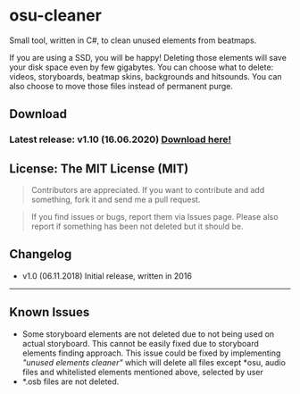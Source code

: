 # osu-cleaner
Small tool, written in C#, to clean unused elements from beatmaps.

If you are using a SSD, you will be happy! Deleting those elements will save your disk space even by few gigabytes. You can choose what to delete: videos, storyboards, beatmap skins, backgrounds and hitsounds. You can also choose to move those files instead of permanent purge.

## Download
### Latest release: v1.10 (16.06.2020) [Download here!](https://github.com/Unsunn/osu-cleaner/releases/download/1.10/osu-cleaner.exe)


## License: The MIT License (MIT)


> Contributors are appreciated. If you want to contribute and add something, fork it and send me a pull request.

> If you find issues or bugs, report them via Issues page. Please also report if something has been not deleted but it should be.

## Changelog
* v1.0 (06.11.2018) Initial release, written in 2016

---

## Known Issues
* Some storyboard elements are not deleted due to not being used on actual storyboard. This cannot be easily fixed due to storyboard elements finding approach. This issue could be fixed by implementing *"unused elements cleaner"* which will delete all files except \*osu, audio files and whitelisted elements mentioned above, selected by user
* \*.osb files are not deleted. 
